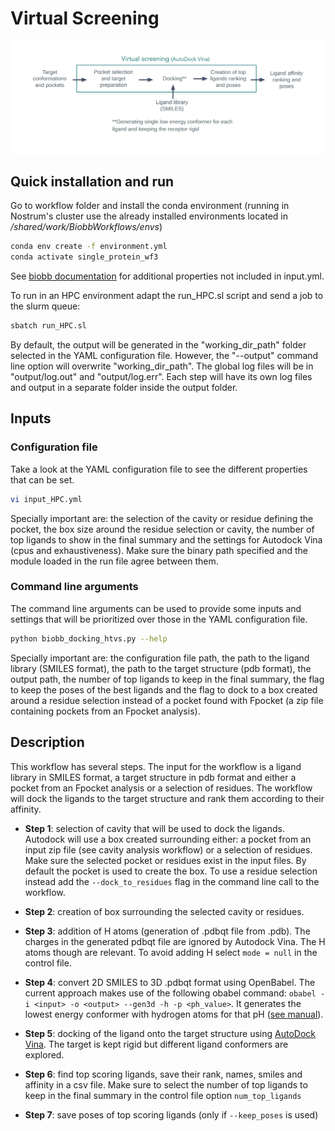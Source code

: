 # Virtual Screening

![alt text](../../img/virtual_screening.png?raw=true)

## Quick installation and run

Go to workflow folder and install the conda environment (running in Nostrum's cluster use the already installed environments located in */shared/work/BiobbWorkflows/envs*)

```bash
conda env create -f environment.yml
conda activate single_protein_wf3
```

See [biobb documentation](https://mmb.irbbarcelona.org/biobb/documentation/source) for additional properties not included in input.yml.

To run in an HPC environment adapt the run_HPC.sl script and send a job to the slurm queue:

```bash
sbatch run_HPC.sl
```

By default, the output will be generated in the "working_dir_path" folder selected in the YAML configuration file. However, the "--output" command line option will overwrite "working_dir_path". The global log files will be in "output/log.out" and "output/log.err". Each step will have its own log files and output in a separate folder inside the output folder.

## Inputs

### Configuration file

Take a look at the YAML configuration file to see the different properties that can be set.

```bash
vi input_HPC.yml
```

Specially important are: the selection of the cavity or residue defining the pocket, the box size around the residue selection or cavity, the number of top ligands to show in the final summary and the settings for Autodock Vina (cpus and exhaustiveness). Make sure the binary path specified and the module loaded in the run file agree between them.

### Command line arguments

The command line arguments can be used to provide some inputs and settings that will be prioritized over those in the YAML configuration file.

```bash
python biobb_docking_htvs.py --help
```

Specially important are: the configuration file path, the path to the ligand library (SMILES format), the path to the target structure (pdb format), the output path, the number of top ligands to keep in the final summary, the flag to keep the poses of the best ligands and the flag to dock to a box created around a residue selection instead of a pocket found with Fpocket (a zip file containing pockets from an Fpocket analysis). 

## Description

This workflow has several steps. The input for the workflow is a ligand library in SMILES format, a target structure in pdb format and either a pocket from an Fpocket analysis or a selection of residues. The workflow will dock the ligands to the target structure and rank them according to their affinity.

- **Step 1**: selection of cavity that will be used to dock the ligands. Autodock will use a box created surrounding either: a pocket from an input zip file (see cavity analysis workflow) or a selection of residues. Make sure the selected pocket or residues exist in the input files. By default the pocket is used to create the box. To use a residue selection instead add the `--dock_to_residues` flag in the command line call to the workflow.

- **Step 2**: creation of box surrounding the selected cavity or residues.

- **Step 3**: addition of H atoms (generation of .pdbqt file from .pdb). The charges in the generated pdbqt file are ignored by Autodock Vina. The H atoms though are relevant. To avoid adding H select `mode = null` in the control file.

- **Step 4**: convert 2D SMILES to 3D .pdbqt format using OpenBabel. The current approach makes use of the following obabel command: `obabel -i <input> -o <output> --gen3d -h -p <ph_value>`. It generates the lowest energy conformer with hydrogen atoms for that pH ([see manual](https://openbabel.org/docs/Command-line_tools/babel.html)).

- **Step 5**: docking of the ligand onto the target structure using [AutoDock Vina](https://vina.scripps.edu/manual/#summary). The target is kept rigid but different ligand conformers are explored.

- **Step 6**: find top scoring ligands, save their rank, names, smiles and affinity in a csv file. Make sure to select the number of top ligands to keep in the final summary in the control file option `num_top_ligands`

- **Step 7**: save poses of top scoring ligands (only if `--keep_poses` is used)


